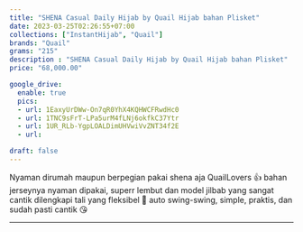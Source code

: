 ```yaml
---
title: "SHENA Casual Daily Hijab by Quail Hijab bahan Plisket"
date: 2023-03-25T02:26:55+07:00
collections: ["InstantHijab", "Quail"]
brands: "Quail"
grams: "215"
description : "SHENA Casual Daily Hijab by Quail Hijab bahan Plisket"
price: "68,000.00"

google_drive:
  enable: true
  pics:
  - url: 1EaxyUrDWw-On7qR0YhX4KQHWCFRwdHc0
  - url: 1TNC9sFrT-LPa5urM4fLNj6okfkC37Ytr
  - url: 1UR_RLb-YgpLOALDimUHVwiVvZNT34f2E
  - url: 

draft: false
---
```


Nyaman dirumah maupun berpegian pakai shena aja QuailLovers 👍 bahan jerseynya nyaman dipakai, superr lembut dan model jilbab yang sangat cantik dilengkapi tali yang fleksibel 🥰 auto swing-swing, simple, praktis, dan sudah pasti cantik 😘

---    
 
